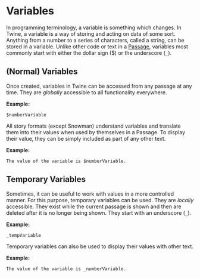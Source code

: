 # Variables

In programming terminology, a variable is something which changes. In Twine, a variable is a way of storing and acting on data of some sort. Anything from a number to a series of characters, called a string, can be stored in a variable. Unlike other code or text in a [Passage](../terms/terms_passages.md), variables most commonly start with either the dollar sign ($) or the underscore (```_```).

## (Normal) Variables

Once created, variables in Twine can be accessed from any passage at any time. They are *globally* accessible to all functionality everywhere.

**Example:**
```
$numberVariable
```

All story formats (except Snowman) understand variables and translate them into their values when used by themselves in a Passage. To display their value, they can be simply included as part of any other text.

**Example:**
```
The value of the variable is $numberVariable.
```

## Temporary Variables

Sometimes, it can be useful to work with values in a more controlled manner. For this purpose, temporary variables can be used. They are *locally* accessible. They exist while the current passage is shown and then are deleted after it is no longer being shown. They start with an underscore (```_```).

**Example:**
```
_tempVariable
```

Temporary variables can also be used to display their values with other text.

**Example:**
```
The value of the variable is _numberVariable.
```
